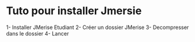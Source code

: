 # Tuto pour installer Jmersie

1- Installer JMerise Etudiant
2- Créer un dossier JMerise
3- Decompresser dans le dossier
4- Lancer